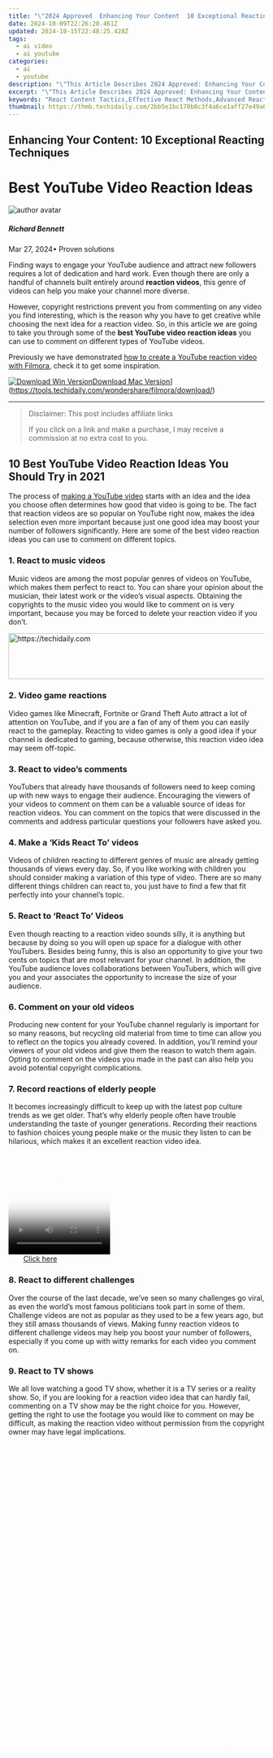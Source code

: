 ```yaml
---
title: "\"2024 Approved  Enhancing Your Content  10 Exceptional Reacting Techniques\""
date: 2024-10-09T22:26:20.461Z
updated: 2024-10-15T22:48:25.428Z
tags:
  - ai video
  - ai youtube
categories:
  - ai
  - youtube
description: "\"This Article Describes 2024 Approved: Enhancing Your Content: 10 Exceptional Reacting Techniques\""
excerpt: "\"This Article Describes 2024 Approved: Enhancing Your Content: 10 Exceptional Reacting Techniques\""
keywords: "React Content Tactics,Effective React Methods,Advanced React Practices,React Engagement Strategies,Top React Techniques,Exceptional React Tools,Pro React Approaches"
thumbnail: https://thmb.techidaily.com/2bb5e1bc170b8c3f4a6ce1aff27e49a67b4dbeb274ccf0d0ed18fa3d929b62b2.jpg
---
```


## Enhancing Your Content: 10 Exceptional Reacting Techniques

# Best YouTube Video Reaction Ideas

![author avatar](https://images.wondershare.com/filmora/article-images/richard-bennett.jpg)

##### Richard Bennett

 Mar 27, 2024• Proven solutions

Finding ways to engage your YouTube audience and attract new followers requires a lot of dedication and hard work. Even though there are only a handful of channels built entirely around **reaction videos**, this genre of videos can help you make your channel more diverse.

However, copyright restrictions prevent you from commenting on any video you find interesting, which is the reason why you have to get creative while choosing the next idea for a reaction video. So, in this article we are going to take you through some of the **best YouTube video reaction ideas** you can use to comment on different types of YouTube videos.

Previously we have demonstrated [how to create a YouTube reaction video with Filmora](https://tools.techidaily.com/wondershare/filmora/download/), check it to get some inspiration.

[![Download Win Version](https://images.wondershare.com/filmora/guide/download-btn-win.jpg)](https://tools.techidaily.com/wondershare/filmora/download/)[Download Mac Version](https://images.wondershare.com/filmora/guide/download-btn-mac.jpg)](https://tools.techidaily.com/wondershare/filmora/download/)

---

>  Disclaimer: This post includes affiliate links
>
>  If you click on a link and make a purchase, I may receive a commission at no extra cost to you.
>

## 10 Best YouTube Video Reaction Ideas You Should Try in 2021

The process of [making a YouTube video](https://tools.techidaily.com/wondershare/filmora/download/) starts with an idea and the idea you choose often determines how good that video is going to be. The fact that reaction videos are so popular on YouTube right now, makes the idea selection even more important because just one good idea may boost your number of followers significantly. Here are some of the best video reaction ideas you can use to comment on different topics.

### 1\. React to music videos

Music videos are among the most popular genres of videos on YouTube, which makes them perfect to react to. You can share your opinion about the musician, their latest work or the video’s visual aspects. Obtaining the copyrights to the music video you would like to comment on is very important, because you may be forced to delete your reaction video if you don’t.

<!-- affiliate ads begin -->
<a href="https://appsumo.8odi.net/c/5597632/2049391/7443" target="_top" id="2049391">
  <img src="//a.impactradius-go.com/display-ad/7443-2049391" border="0" alt="https://techidaily.com" width="728" height="90"/>
</a>
<img height="0" width="0" src="https://appsumo.8odi.net/i/5597632/2049391/7443" style="position:absolute;visibility:hidden;" border="0" />
<!-- affiliate ads end -->

### 2\. Video game reactions

Video games like Minecraft, Fortnite or Grand Theft Auto attract a lot of attention on YouTube, and if you are a fan of any of them you can easily react to the gameplay. Reacting to video games is only a good idea if your channel is dedicated to gaming, because otherwise, this reaction video idea may seem off-topic.

### 3\. React to video’s comments

YouTubers that already have thousands of followers need to keep coming up with new ways to engage their audience. Encouraging the viewers of your videos to comment on them can be a valuable source of ideas for reaction videos. You can comment on the topics that were discussed in the comments and address particular questions your followers have asked you.

### 4\. Make a ‘Kids React To’ videos

Videos of children reacting to different genres of music are already getting thousands of views every day. So, if you like working with children you should consider making a variation of this type of video. There are so many different things children can react to, you just have to find a few that fit perfectly into your channel’s topic.

### 5\. React to ‘React To’ Videos

Even though reacting to a reaction video sounds silly, it is anything but because by doing so you will open up space for a dialogue with other YouTubers. Besides being funny, this is also an opportunity to give your two cents on topics that are most relevant for your channel. In addition, the YouTube audience loves collaborations between YouTubers, which will give you and your associates the opportunity to increase the size of your audience.

### 6\. Comment on your old videos

Producing new content for your YouTube channel regularly is important for so many reasons, but recycling old material from time to time can allow you to reflect on the topics you already covered. In addition, you’ll remind your viewers of your old videos and give them the reason to watch them again. Opting to comment on the videos you made in the past can also help you avoid potential copyright complications.

### 7\. Record reactions of elderly people

It becomes increasingly difficult to keep up with the latest pop culture trends as we get older. That’s why elderly people often have trouble understanding the taste of younger generations. Recording their reactions to fashion choices young people make or the music they listen to can be hilarious, which makes it an excellent reaction video idea.

<!-- affiliate ads begin -->
<span id="1328683">
					<video width="200" height="200" style="cursor:pointer"
           poster="//a.impactradius-go.com/display-clicktoplayimage/1328683.png"
           onclick="if(!this.playClicked){this.play();this.setAttribute('controls',true);this.playClicked=true;}">
	   <source src="//a.impactradius-go.com/display-ad/15852-1328683">
	   <img src="//a.impactradius-go.com/display-clicktoplayimage/1328683.png" style="border: none; height: 100%; width: 100%; object-fit: contain">
	</video>
	<div style="width:125px;text-align:center"><a href="javascript:window.open(decodeURIComponent('https%3A%2F%2Fthefitville.pxf.io%2Fc%2F5597632%2F1328683%2F15852'), '_blank');void(0);">Click here</a></div>
</span>
<img height="0" width="0" src="https://imp.pxf.io/i/5597632/1328683/15852" style="position:absolute;visibility:hidden;" border="0" />
<!-- affiliate ads end -->

### 8\. React to different challenges

Over the course of the last decade, we’ve seen so many challenges go viral, as even the world’s most famous politicians took part in some of them. Challenge videos are not as popular as they used to be a few years ago, but they still amass thousands of views. Making funny reaction videos to different challenge videos may help you boost your number of followers, especially if you come up with witty remarks for each video you comment on.

### 9\. React to TV shows

We all love watching a good TV show, whether it is a TV series or a reality show. So, if you are looking for a reaction video idea that can hardly fail, commenting on a TV show may be the right choice for you. However, getting the right to use the footage you would like to comment on may be difficult, as making the reaction video without permission from the copyright owner may have legal implications.

<!-- affiliate ads begin -->
<span id="1793213">
					<video width="864" height="1296" style="cursor:pointer"
           poster="//a.impactradius-go.com/display-clicktoplayimage/1793213.png"
           onclick="if(!this.playClicked){this.play();this.setAttribute('controls',true);this.playClicked=true;}">
	   <source src="//a.impactradius-go.com/display-ad/19135-1793213">
	   <img src="//a.impactradius-go.com/display-clicktoplayimage/1793213.png" style="border: none; height: 100%; width: 100%; object-fit: contain">
	</video>
	<div style="width:540px;text-align:center"><a href="javascript:window.open(decodeURIComponent('https%3A%2F%2Ftinyland.pxf.io%2Fc%2F5597632%2F1793213%2F19135'), '_blank');void(0);">Click here</a></div>
</span>
<img height="0" width="0" src="https://imp.pxf.io/i/5597632/1793213/19135" style="position:absolute;visibility:hidden;" border="0" />
<!-- affiliate ads end -->

### 10\. Comment on [movie trailers](https://tools.techidaily.com/wondershare/filmora/download/)

If you are running a movie channel on YouTube, your followers are expecting your comment on the latest releases. Sharing your opinion about trailers of movies you like or dislike with your audience is going to help you start a conversation about that movie. This idea is only worth considering if you are a movie buff, since analyzing a movie trailer or reacting to it is anything but easy.

Interested in Movie Trailer? You can now make it with some [best movie trailer makers](https://tools.techidaily.com/wondershare/filmora/download/) easily.

With these reaction video ideas in mind, you can practise it on YouTube, or TikTok. Check this article to find out [how to make a reaction video for TikTok](https://tools.techidaily.com/wondershare/filmora/download/) .

[![Download Win Version](https://images.wondershare.com/filmora/guide/download-btn-win.jpg)](https://tools.techidaily.com/wondershare/filmora/download/)[Download Mac Version](https://images.wondershare.com/filmora/guide/download-btn-mac.jpg)](https://tools.techidaily.com/wondershare/filmora/download/)

**Conclusion**

Coming up with a unique idea for a reaction video isn’t necessarily a simple process, because there are so many reaction videos on YouTube. That is why the YouTube video reaction ideas you choose to have to fit perfectly into your channel’s theme. What is your favorite YouTube video reaction idea? Share your opinions in the comments.

![author avatar](https://images.wondershare.com/filmora/article-images/richard-bennett.jpg)

<!-- affiliate ads begin -->
<a href="https://ephamedtechinc.pxf.io/c/5597632/2123508/26400" target="_top" id="2123508">
  <img src="//a.impactradius-go.com/display-ad/26400-2123508" border="0" alt="https://techidaily.com" width="728" height="90"/>
</a>
<img height="0" width="0" src="https://ephamedtechinc.pxf.io/i/5597632/2123508/26400" style="position:absolute;visibility:hidden;" border="0" />
<!-- affiliate ads end -->

Richard Bennett

Richard Bennett is a writer and a lover of all things video.

Follow @Richard Bennett

<ins class="adsbygoogle"
     style="display:block"
     data-ad-format="autorelaxed"
     data-ad-client="ca-pub-7571918770474297"
     data-ad-slot="1223367746"></ins>

<ins class="adsbygoogle"
     style="display:block"
     data-ad-client="ca-pub-7571918770474297"
     data-ad-slot="8358498916"
     data-ad-format="auto"
     data-full-width-responsive="true"></ins>

<span class="atpl-alsoreadstyle">Also read:</span>
<div><ul>
<li><a href="https://youtube-lab.techidaily.com/024-approved-6plus-software-choices-download-youtube-music-as-mp3-for-iphone-users/"><u>[New] 2024 Approved 6+ Software Choices Download YouTube Music as MP3 for iPhone Users</u></a></li>
<li><a href="https://youtube-lab.techidaily.com/n-2024-crafting-dynamic-collab-videos-with-content-partners-on-youtube/"><u>[New] In 2024, Crafting Dynamic Collab Videos with Content Partners on YouTube</u></a></li>
<li><a href="https://instagram-clips.techidaily.com/new-in-2024-download-instagram-reels-effortlessly-anytime/"><u>[New] In 2024, Download Instagram Reels Effortlessly, Anytime</u></a></li>
<li><a href="https://extra-guidance.techidaily.com/new-shoes-for-virtual-ground-leading-treadmill-insights/"><u>[New] Shoes for Virtual Ground Leading Treadmill Insights</u></a></li>
<li><a href="https://youtube-lab.techidaily.com/ed-global-gross-earnings-of-youtube-luminaries/"><u>[Updated] Global Gross Earnings of YouTube Luminaries</u></a></li>
<li><a href="https://youtube-lab.techidaily.com/ed-in-2024-secrets-to-effective-video-tagging-revealed-here/"><u>[Updated] In 2024, Secrets to Effective Video Tagging Revealed Here</u></a></li>
<li><a href="https://youtube-lab.techidaily.com/ed-in-2024-the-ultimate-guide-to-elevating-your-youtube-presence-with-these-20-hacks/"><u>[Updated] In 2024, The Ultimate Guide to Elevating Your YouTube Presence with These 20 Hacks</u></a></li>
<li><a href="https://instagram-video-files.techidaily.com/updated-seamless-transfer-your-path-to-storing-instagram-videos-on-pc/"><u>[Updated] Seamless Transfer Your Path to Storing Instagram Videos on PC</u></a></li>
<li><a href="https://fox-links.techidaily.com/updated-the-ultimate-connectivity-handbook-for-insta-and-tik/"><u>[Updated] The Ultimate Connectivity Handbook for Insta & Tik</u></a></li>
<li><a href="https://extra-lessons.techidaily.com/enthrall-audiences-identifying-top-6-video-formats/"><u>Enthrall Audiences Identifying Top 6 Video Formats</u></a></li>
<li><a href="https://program-issues.techidaily.com/1722991019512-forza-horizon-5-loading-woes-here-are-7-effective-workarounds/"><u>Forza Horizon 5 Loading Woes? Here Are 7 Effective Workarounds!</u></a></li>
<li><a href="https://youtube-lab.techidaily.com/24-everything-you-need-to-know-about-youtube-basic-and-premium/"><u>In 2024, Everything You Need to Know About YouTube Basic & Premium</u></a></li>
<li><a href="https://youtube-lab.techidaily.com/24-exclusive-deals-and-previews-from-creators/"><u>In 2024, Exclusive Deals & Previews From Creators</u></a></li>
<li><a href="https://android-pokemon-go.techidaily.com/in-2024-how-and-where-to-find-a-shiny-stone-pokemon-for-huawei-nova-y71-drfone-by-drfone-virtual-android/"><u>In 2024, How and Where to Find a Shiny Stone Pokémon For Huawei Nova Y71? | Dr.fone</u></a></li>
<li><a href="https://fox-direct.techidaily.com/in-2024-how-to-make-brands-see-you-as-a-valuable-youtube-sponsorship-candidate/"><u>In 2024, How to Make Brands See You as a Valuable Youtube Sponsorship Candidate</u></a></li>
<li><a href="https://youtube-lab.techidaily.com/ring-youtube-brand-identity-increasing-subscriber-count/"><u>Mastering YouTube Brand Identity Increasing Subscriber Count</u></a></li>
<li><a href="https://extra-resources.techidaily.com/synchronizing-podcast-drops-with-audience-behavior/"><u>Synchronizing Podcast Drops with Audience Behavior</u></a></li>
</ul></div>

